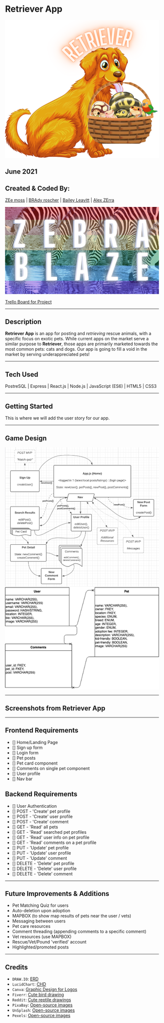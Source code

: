 # Retriever App
![Retriever App Logo](./retrieverLogo.png)
## June 2021


## Created & Coded By:
[ZEe moss](https://www.linkedin.com/in/lindsey-zee-moss/) | [BRAdy roscher](https://www.linkedin.com/in/brady-roscher-291521212/) | [Bailey Leavitt](https://www.linkedin.com/in/baileyleavitt/) | [Alex ZErra](https://www.linkedin.com/in/alexander-zerra-a2737788/)

![Zebra Blaze Team Logo](./TeamZebraBlaze_smol.png)

[Trello Board for Project](https://trello.com/b/47z1in78/retriever-app)
***

## Description
**Retriever App** is an app for posting and *retrieving* rescue animals, with a specific focus on exotic pets. While current apps on the market serve a similar purpose to **Retriever**, those apps are primarily marketed towards the most common pets: cats and dogs. Our app is going to fill a void in the market by serving underappreciated pets!

***

## Tech Used
PostreSQL | Express | React.js | Node.js | JavaScript (ES6) | HTML5 | CSS3

***

## Getting Started
This is where we will add the user story for our app.

***

## Game Design
![Retriever App Component Hierarchy Diagram](./retriever_CHD.png)
![Retriever App Entity Relationship Diagram](./Retriever_ERD.png)

***

## Screenshots from Retriever App

***

## Frontend Requirements
- [] Home/Landing Page
- [] Sign up form
- [] Login form
- [] Pet posts
- [] Pet card component
- [] Comments on single pet component
- [] User profile
- [] Nav bar

## Backend Requirements
- [] User Authentication
- [] POST - 'Create' pet profile
- [] POST - 'Create' user profile
- [] POST - 'Create' comment
- [] GET - 'Read' all pets
- [] GET - 'Read' searched pet profiles
- [] GET - 'Read' user info on pet profile
- [] GET - 'Read' comments on a pet profile
- [] PUT - 'Update' pet profile
- [] PUT - 'Update' user profile
- [] PUT - 'Update' comment
- [] DELETE - 'Delete' pet profile
- [] DELETE - 'Delete' user profile
- [] DELETE - 'Delete' comment

***

## Future Improvements & Additions
- Pet Matching Quiz for users
- Auto-deletion upon adoption
- MAPBOX (to show map results of pets near the user / vets)
- Messaging between users
- Pet care resources
- Comment threading (appending comments to a specific comment)
- Vet resources (use MAPBOX)
- Rescue/Vet/Pound 'verified' account
- Highlighted/promoted posts

***

## Credits
- `DRAW.IO`: [ERD](https://app.diagrams.net/)
- `LucidChart`: [CHD](https://lucid.app/)
- `Canva`: [Graphic Design for Logos](https://www.canva.com/)
- `Fiverr`: [Cute bird drawing](https://www.fiverr.com/emabrumercek/)
- `Reddit`: [Cute reptile drawings](https://www.reddit.com/r/SnakesWithHats/)
- `PixaBay`: [Open-source images](https://pixabay.com/)
- `UnSplash`: [Open-source images](https://unsplash.com/)
- `Pexels`: [Open-source images](https://www.pexels.com/)